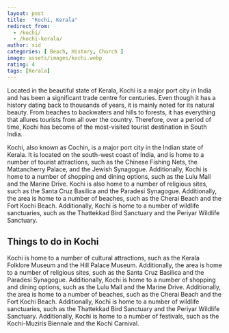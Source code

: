 ```yaml
---
layout: post
title:  "Kochi, Kerala"
redirect_from:
  - /kochi/
  - /kochi-kerala/
author: sid
categories: [ Beach, History, Church ]
image: assets/images/kochi.webp
rating: 4
tags: [Kerala]
---
```

Located in the beautiful state of Kerala, Kochi is a major port city in India and has been a significant trade centre for centuries. Even though it has a history dating back to thousands of years, it is mainly noted for its natural beauty. From beaches to backwaters and hills to forests, it has everything that allures tourists from all over the country. Therefore, over a period of time, Kochi has become of the most-visited tourist destination in South India.

Kochi, also known as Cochin, is a major port city in the Indian state of Kerala. It is located on the south-west coast of India, and is home to a number of tourist attractions, such as the Chinese Fishing Nets, the Mattancherry Palace, and the Jewish Synagogue. Additionally, Kochi is home to a number of shopping and dining options, such as the Lulu Mall and the Marine Drive. Kochi is also home to a number of religious sites, such as the Santa Cruz Basilica and the Paradesi Synagogue. Additionally, the area is home to a number of beaches, such as the Cherai Beach and the Fort Kochi Beach. Additionally, Kochi is home to a number of wildlife sanctuaries, such as the Thattekkad Bird Sanctuary and the Periyar Wildlife Sanctuary.

<h2>Things to do in Kochi</h2>

Kochi is home to a number of cultural attractions, such as the Kerala Folklore Museum and the Hill Palace Museum. Additionally, the area is home to a number of religious sites, such as the Santa Cruz Basilica and the Paradesi Synagogue. Additionally, Kochi is home to a number of shopping and dining options, such as the Lulu Mall and the Marine Drive. Additionally, the area is home to a number of beaches, such as the Cherai Beach and the Fort Kochi Beach. Additionally, Kochi is home to a number of wildlife sanctuaries, such as the Thattekkad Bird Sanctuary and the Periyar Wildlife Sanctuary. Additionally, Kochi is home to a number of festivals, such as the Kochi-Muziris Biennale and the Kochi Carnival.


<div class="pa-carousel-widget" style="width:100%; height:480px; display:none;"
  data-link="https://traveltriangle.com/blog/things-to-do-in-kochi/"
  data-title="Kochi, Kerala"
  data-description="Beach, History, Church"
  data-delay="3">
  <object data="https://lh3.googleusercontent.com/YzimAl1t1s4BN2t6R4a4u_j_r7wBfOcueNU1DkSalwsx9JLUJKDdo2srfS6rMCV3cBeRJK0n4yJON6jLSTUc727y2HfbXbRh1gRJ1KfhI1aFIOz9F__KhucYE6Hgs-OlnAqaVPapx5Q=w960-rw-h720"></object>
  <object data="https://lh3.googleusercontent.com/JqoaMSGnVee5q3qSDPvXHbxyCAU8xolewyy4ykTLGaH1YDFbHqnC-sFJCVOkexGN38aMn-yBbJE-CIuO6JvOQGZk0ycOmbFR1Vczw4fzpg7YBtQf-wvI2edc3UWAv_-UhtPM60-tBfY=w960-rw-h720"></object>
  <object data="https://lh3.googleusercontent.com/FMacvb7ANuXcf-cXElGkMpMteun3S5aa8gb8SmDPdpxMYhvGzVrUZG9Eu8tVjJWYaggb1PrQNWv-YzjZ8zxeEnSELKhmWMfm9eRgB3xbrKYWeuAvrTbexh3X03g9yaMYoJmuWF14h6M=w960-rw-h720"></object>
  <object data="https://lh3.googleusercontent.com/tCwPzUXiCNejZVgS50VnLm8psW4TZ4G547scHygW0oaxogrzfkXMBdrnhC6EI6vodW97vKmHuOQFxUy6N5Ca7Zy0cfIXG1dv8wFt0Fr52mJSPGkJjcpU2Lgqvs-_h4vmNhqTPls5URU=w960-rw-h720"></object>
  <object data="https://lh3.googleusercontent.com/KFsaDbV0Dl2TcUe_6XIs0IJzoLHaj7r3V13AMNGU3qZJl456_3ShOiPCWqqNjfw1m-emGy3-hAoCMpjZlqS99F9iNo7GI7CmdumFV1M8Dmk9s1Fw_JOCirHbb0XIfvSM7dBa8JOuULM=w960-rw-h720"></object>
  <object data="https://lh3.googleusercontent.com/P7wY50W5vd2MNE7PUBQvKGOYl90-k01XIpCgDO6NJLpdjAiedoUGL-Dc34RFafL-yaDNhpXhHPLaXn-wjLg4RYpgzTX-3U1Iw54LHFkebTDz_XSTSuvYfTe1ZhzHqU9cNBwnjeafCU8=w960-rw-h720"></object>
  <object data="https://lh3.googleusercontent.com/g9i-UqQnYsrLWXSCfTn_2V_vf7JjoSRjH2gqq-wT8aLbkWvdmCxXthNR33sq_iGUMjSCut5dJ233RMxoJyn8Eaoj4boJ95m36zZeRsvHrd89ftU4Pm6E3qProfNl-l3-OhjY-rovEKM=w960-rw-h720"></object>
  <object data="https://lh3.googleusercontent.com/HbW8nLAbSj0kJ0GyBv7I5CRNmwJ6tAdc1De65SYPPQeUnELkjzhyQUxbh9JVq6PjalD9w_0lS_ovqIpA_DQmjDLAtAQ9g3uhdzkBwAoKQyBD2kyq8Yxkh7R8a9Q6-1Op-n5BtWsGZv4=w960-rw-h720"></object>
  <object data="https://lh3.googleusercontent.com/HQJQRTdMsQ0PvcHyYDVpmWWRaLvII4doHVhTW9yZMf3qMBLoVjKGcTyLhWHYfUGWMdZkEeggYo9bFiyaswe_IGH_WX6-uCtCekIPFlQAFdNO1nJ6O5W7KfzPjgFUMVLzvSOD1TROOLs=w960-rw-h720"></object>
  <object data="https://lh3.googleusercontent.com/hJGqQg5gC9robP9glj3D-Uk5ByRezp_ASR6Up4KtJM8NOVIhwJuGFbpySBLBPorOI0jcbljd552TX3zwdJWgSTXFR4zXOkBzexgYEp9l5cW8AFTuwWc9jFzZjuFe4sf6fcHawrN1-f4=w960-rw-h720"></object>
  <object data="https://lh3.googleusercontent.com/gY_zMdEOqVJ7E6yDs7I1nv9Exr7EhBKS6aEC_5w27EGva-iCOhjOcgw0M4SI5a4PZXaNIHIaNHhJi9XvEDSJBjCgZAvWdpbCfferGqNA9baUkASFxcpLNwZillD2V7M2-WmRlLfR9dY=w960-rw-h720"></object>
  <object data="https://lh3.googleusercontent.com/046o5tAcMorJZTT7zdtWEePQb52qLSJMICVi4ZjbKQEcug87jBKxc1KZ37bg-ij8M8YCDjxERwcazwpLb-imTQ6HUrHpc7n3y95wf7vv58KrHgFmBcefBudgASgFNgI181NHDwpx0-Q=w960-rw-h720"></object>
  <object data="https://lh3.googleusercontent.com/ywMXcwBVnNqJEJ1Ge4lWsed-5B0HreiRUGg1phQq_VhwG4vLgd4fB9bq1AjNgpCxhq7th_Q3IomyYoaeek75doS6KIPqdMNJdR8j4Zjc_EDhM3WWp25Udigz38zKuxia80Tv4zPQQOA=w960-rw-h720"></object>
  <object data="https://lh3.googleusercontent.com/X1NDKz7QnQzXgKKFnuV-OVegzp3FjtAGPPtcme_U2gQDrgxM8i44E5YPZxWErOyZD5gRdudWPilkZSxEKNmaLVRqRSnDzYsAPIdIimiYpGpCOVx5YY7TWbX_RAqdVJ7a4MU-YTrciSU=w960-rw-h720"></object>
  <object data="https://lh3.googleusercontent.com/tjJ7aqPxmGskvjJgUQPS8Yzn6kRiiBGJbpx4bhUx6bajdLZ4hitUbRrr3S2tHTcArVWk2RlS-aCzADkGndI2TBe9v_-LLMczyIKPK1vEWynRgQ1lHo-1b8f7tqwi3SkAGsbOHyP-ASU=w960-rw-h720"></object>
  <object data="https://lh3.googleusercontent.com/6YhUMScgFAQMZbJQybjKBmRGz6GMCo-YvvMWmdKOI68Nuk-3sUhLog9WcEnOif1Hyy_OsqhAf9_IEaHPZ85VlyG8nmFtUzmtI6CggZkSKq4fE5mPOx2G6LBPJI-jRWVkqYcN84y8DRA=w960-rw-h720"></object>
  <object data="https://lh3.googleusercontent.com/2BhEnmjgZk2MvFS0Hx6zGJuwhk8D0nKCfCErwlSh7cHnicQFTNnrlnec-M75L64X2w3378Fx7AYfjSkF5NkO0P0H3xeQYlkS0CNZ66ClFkP789S6adllisOg7AEBCLya7UAwlatNr5Y=w960-rw-h720"></object>
  <object data="https://lh3.googleusercontent.com/I-JqSYtHoXZ2YPF81Py9DADwIEpOxfA5cKiDmFHSSulHCs1cXg3MaqmyzOS8jUIegC-pCJrz_DmzNoU9MwzzHbE46197Rggc-DSnFD9DRcUUtD7dryY4yJqtKftdeK1i4PTFzmXq5Fo=w960-rw-h720"></object>
  <object data="https://lh3.googleusercontent.com/hnU3i7sF_iO8-jkuG-RpF24dzoWscYNPIACV_beae5X_02oZTKcsws9qE46nZJLVi0Kt4ORSnurWzdFDlwrpWKrd_ODvsd46-VP3wqerQLLMg9-JZvRReCNmqqspGx26p2go4c2G3sw=w960-rw-h720"></object>
  <object data="https://lh3.googleusercontent.com/J2ppOk4jSsmeq2XQmaZ4Ws07hMFYmqOJ51iQxNkji6PUd3tw7lqrHySYqTb7kCQL1PmzYG0rmP5pcuy0q4XpLW-7Y41k6Iw99BPlN9KtEiamI7sjdJPcsxIPsD-KgSSX45Ibtnw3mLg=w960-rw-h720"></object>
  <object data="https://lh3.googleusercontent.com/6SjXy_yfHh-7U2aT_LlwS8IVPsA1z7wbf6JzzEO8o9PqFGTu7amaCqxzSzXt9WYXe46aPXLEbNlcmGjIuKkP2HDWCkys1bdXWJjBnmDCXZlnMdazPih0IeHlSa9OVJMQjM31owJXV-4=w960-rw-h720"></object>
  <object data="https://lh3.googleusercontent.com/TV54K7al4ICvgBQhI00-sHHV83DwLsmQUIi6YZe2WimDRemk0Eqi23mkLI5Hsvx5RETFRd1ISM8PYrGcgu0MerqXzBEUc3ekPRTme-WfQr9_o95rB8HG45l9iSb4mUlxq4eF0J3iTPM=w960-rw-h720"></object>
  <object data="https://lh3.googleusercontent.com/i6AmxVtYxorNCSPUElv2mJ07I9agBA84ssiV0AQTvmGBr2WGCEEpzur45E3z1jfb3QMMxqPY7hxlcCKg9b1mXm_Wzjs9e--tESu1v53Ow6WOPl44bDPPsL5cpKHpZhd0VAmT2BaPwBA=w960-rw-h720"></object>
  <object data="https://lh3.googleusercontent.com/jrKnzubnEtrPESFLKN3TiOBRgFwkimX9c8H1ZgjHUhxMemlzGT5gwuakKkslRclGkXmegfZw24KLtEx5AHTavx6iDwjIOPAVSXXFUAUli1jTvzfwTUybBzKsHtwj6jCkXO-wuNsRIEo=w960-rw-h720"></object>
  <object data="https://lh3.googleusercontent.com/Fgqig0457T_c-lqez_DfJXosYoJssHFhhITQqULm1b6Fcl0stADORPMF6TsjGoIN6DhsEqUJUl3uonbHx9AlUX54O50kjYrtki4v1t5BdxSlFqk5Vi_R4b3rlQIY4dZoSOKyX2Lfrqk=w960-rw-h720"></object>
  <object data="https://lh3.googleusercontent.com/UkyD13CBSwtxDgzypWLOfj3_rt6KelPmhaXrgfseTQ1sn9Iqb6IPPFaW3Eb1wZIJj6dJf2qPoC9wgCY_xCOWukId4QjPAh5yD06Lmqdugm1km8KrwdShKixvS3p3gjIMcP9wHs-6b50=w960-rw-h720"></object>
  <object data="https://lh3.googleusercontent.com/ujbz6bPWNPkfQt_uUykiD8ou9dJFJ5LsfKcvBzmhwIK0kQ7WKxXRmEXAtiPyd5sqW5hgLrHQAWL0g-aLZtp2L0S9wIwFxMVpoc7imAzFmINRpV8yT9W9CN89_8sro_OecaeB5BYRw0c=w960-rw-h720"></object>
  <object data="https://lh3.googleusercontent.com/BpgO2s72qAsuXMUb0_tJoAIDDhYrZgODnFDe9vode3JGwmlNqV11qxphQu0Xdhy_BrykZ2lh1l20HalHjxc60WcVZ8j8V3gmIwASFaBjAKgP-cvKMrrydMpzZWwTs4p9G-sXgOOzQR4=w960-rw-h720"></object>
  <object data="https://lh3.googleusercontent.com/cIVmGZouDFTARYYqKRL9QRgvK-oqUDx7inzMXdtldD4e5QeqU_XO7qlKX6DgbpkfFDMgsrWP23811Jl-ENq2QvfQzMBRo-Yr6SGYr2dQzuuKn9IxaYsU7wTKWOo97Ud5js6NsU7lAww=w960-rw-h720"></object>
  <object data="https://lh3.googleusercontent.com/EuKt1WhtdPQySDpgVfCS7CHWTPJ9H8fuDC_2-NQpppMzdDVTkl6MGiBdiNwIy40NOozHFDq1nJTWDYPF8Vo-C1uyZe7XrFBqGWT3LO243IlgUleTa78xgaeAtCXgRpRykwW0So9dzns=w960-rw-h720"></object>
  
</div>
